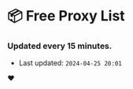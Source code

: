 # :package: Free Proxy List
### Updated every 15 minutes.

- Last updated: `2024-04-25 20:01`

:heart:
